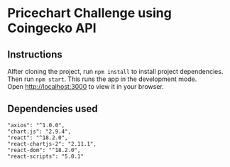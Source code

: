 # Pricechart Challenge using Coingecko API
## Instructions

Alfter cloning the project, run  `npm install` to install project dependencies.  
Then run `npm start`. This runs the app in the development mode.  
Open [http://localhost:3000](http://localhost:3000) to view it in your browser.

## Dependencies used

    "axios": "^1.0.0",
    "chart.js": "2.9.4",
    "react": "^18.2.0",
    "react-chartjs-2": "2.11.1",
    "react-dom": "^18.2.0",
    "react-scripts": "5.0.1"



